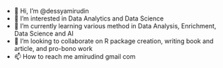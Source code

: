 - 👋 Hi, I’m @dessyamirudin
- 👀 I’m interested in Data Analytics and Data Science
- 🌱 I’m currently learning various method in Data Analysis, Enrichment, Data Science and AI
- 💞️ I’m looking to collaborate on R package creation, writing book and article, and pro-bono work
- 📫 How to reach me amirudind <at> gmail <dot> com

<!---
dessyamirudin/dessyamirudin is a ✨ special ✨ repository because its `README.md` (this file) appears on your GitHub profile.
You can click the Preview link to take a look at your changes.
--->
